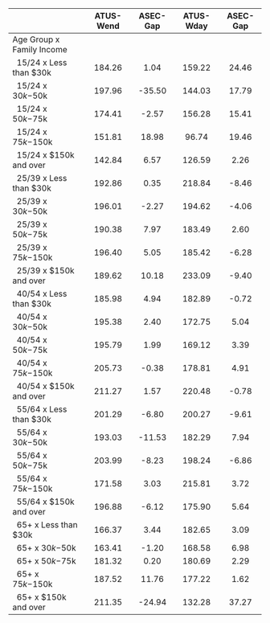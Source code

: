 
|                      |    ATUS-Wend |     ASEC-Gap |    ATUS-Wday |     ASEC-Gap |
| -------------------- | :----------: | :----------: | :----------: | :----------: |
| Age Group x Family Income |              |              |              |              |
| &nbsp;&nbsp;15/24 x Less than $30k |       184.26 |         1.04 |       159.22 |        24.46 |
| &nbsp;&nbsp;15/24 x $30k-$50k |       197.96 |       -35.50 |       144.03 |        17.79 |
| &nbsp;&nbsp;15/24 x $50k-$75k |       174.41 |        -2.57 |       156.28 |        15.41 |
| &nbsp;&nbsp;15/24 x $75k-$150k |       151.81 |        18.98 |        96.74 |        19.46 |
| &nbsp;&nbsp;15/24 x $150k and over |       142.84 |         6.57 |       126.59 |         2.26 |
| &nbsp;&nbsp;25/39 x Less than $30k |       192.86 |         0.35 |       218.84 |        -8.46 |
| &nbsp;&nbsp;25/39 x $30k-$50k |       196.01 |        -2.27 |       194.62 |        -4.06 |
| &nbsp;&nbsp;25/39 x $50k-$75k |       190.38 |         7.97 |       183.49 |         2.60 |
| &nbsp;&nbsp;25/39 x $75k-$150k |       196.40 |         5.05 |       185.42 |        -6.28 |
| &nbsp;&nbsp;25/39 x $150k and over |       189.62 |        10.18 |       233.09 |        -9.40 |
| &nbsp;&nbsp;40/54 x Less than $30k |       185.98 |         4.94 |       182.89 |        -0.72 |
| &nbsp;&nbsp;40/54 x $30k-$50k |       195.38 |         2.40 |       172.75 |         5.04 |
| &nbsp;&nbsp;40/54 x $50k-$75k |       195.79 |         1.99 |       169.12 |         3.39 |
| &nbsp;&nbsp;40/54 x $75k-$150k |       205.73 |        -0.38 |       178.81 |         4.91 |
| &nbsp;&nbsp;40/54 x $150k and over |       211.27 |         1.57 |       220.48 |        -0.78 |
| &nbsp;&nbsp;55/64 x Less than $30k |       201.29 |        -6.80 |       200.27 |        -9.61 |
| &nbsp;&nbsp;55/64 x $30k-$50k |       193.03 |       -11.53 |       182.29 |         7.94 |
| &nbsp;&nbsp;55/64 x $50k-$75k |       203.99 |        -8.23 |       198.24 |        -6.86 |
| &nbsp;&nbsp;55/64 x $75k-$150k |       171.58 |         3.03 |       215.81 |         3.72 |
| &nbsp;&nbsp;55/64 x $150k and over |       196.88 |        -6.12 |       175.90 |         5.64 |
| &nbsp;&nbsp;65+ x Less than $30k |       166.37 |         3.44 |       182.65 |         3.09 |
| &nbsp;&nbsp;65+ x $30k-$50k |       163.41 |        -1.20 |       168.58 |         6.98 |
| &nbsp;&nbsp;65+ x $50k-$75k |       181.32 |         0.20 |       180.69 |         2.29 |
| &nbsp;&nbsp;65+ x $75k-$150k |       187.52 |        11.76 |       177.22 |         1.62 |
| &nbsp;&nbsp;65+ x $150k and over |       211.35 |       -24.94 |       132.28 |        37.27 |

